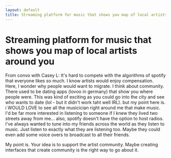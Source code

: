 ```yaml
---
layout: default
title: Streaming platform for music that shows you map of local artists around you
---
```

# Streaming platform for music that shows you map of local artists around you

From convo with Casey L: It's hard to compete with the algorithms of spotify that everyone likes so much. I know artists would enjoy compensation. Here, I wonder why people would want to migrate. I think about community. There used to be dating apps (lovoo in germany) that show you where people were. This was kind of exciting as you could go into the city and see who wants to date (lol - but it didn't work taht well IRL). but my point here is. i WOULD LOVE to see all the musicician right around me that make music. I'd be far more interested in listening to someone if I knew they lived two streets away from me... also, spotify doesn't have the option to host radios. I've always wanted to tune into my friends across the world as they listen to music. Just listen to exactly what they are listening too. Maybe they could even add some voice overs to broadcast to all their friends. 

My point is. Your idea is to support the artist community. Maybe creating interfaces that create community is the right way to go about it. 